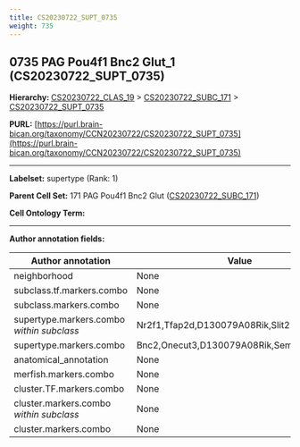 ```yaml
---
title: CS20230722_SUPT_0735
weight: 735
---
```

## 0735 PAG Pou4f1 Bnc2 Glut_1 (CS20230722_SUPT_0735)
<b>Hierarchy: </b>
[CS20230722_CLAS_19](../CS20230722_CLAS_19) >
[CS20230722_SUBC_171](../CS20230722_SUBC_171) >
[CS20230722_SUPT_0735](../CS20230722_SUPT_0735)

**PURL:** [https://purl.brain-bican.org/taxonomy/CCN20230722/CS20230722_SUPT_0735](https://purl.brain-bican.org/taxonomy/CCN20230722/CS20230722_SUPT_0735)

---


**Labelset:** supertype (Rank: 1)

**Parent Cell Set:** 171 PAG Pou4f1 Bnc2 Glut ([CS20230722_SUBC_171](../CS20230722_SUBC_171))



**Cell Ontology Term:** 

[MARKER GENES.]: #


---

[TRANSFERRED ANNOTATIONS.]: #


[AUTHOR ANNOTATION FIELDS.]: #


**Author annotation fields:**

| Author annotation | Value |
|-------------------|-------|
|neighborhood|None|
|subclass.tf.markers.combo|None|
|subclass.markers.combo|None|
|supertype.markers.combo _within subclass_|Nr2f1,Tfap2d,D130079A08Rik,Slit2|
|supertype.markers.combo|Bnc2,Onecut3,D130079A08Rik,Sema3d,Gabrg3|
|anatomical_annotation|None|
|merfish.markers.combo|None|
|cluster.TF.markers.combo|None|
|cluster.markers.combo _within subclass_|None|
|cluster.markers.combo|None|
